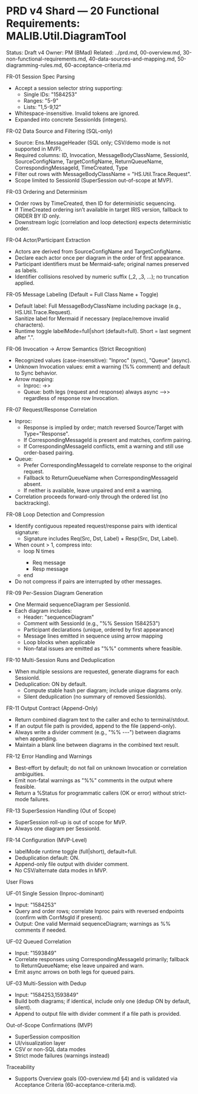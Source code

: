 # PRD v4 Shard — 20 Functional Requirements: MALIB.Util.DiagramTool

Status: Draft v4
Owner: PM (BMad)
Related: ../prd.md, 00-overview.md, 30-non-functional-requirements.md, 40-data-sources-and-mapping.md, 50-diagramming-rules.md, 60-acceptance-criteria.md

FR-01 Session Spec Parsing
- Accept a session selector string supporting:
  - Single IDs: "1584253"
  - Ranges: "5-9"
  - Lists: "1,5-9,12"
- Whitespace-insensitive. Invalid tokens are ignored.
- Expanded into concrete SessionIds (integers).

FR-02 Data Source and Filtering (SQL-only)
- Source: Ens.MessageHeader (SQL only; CSV/demo mode is not supported in MVP).
- Required columns: ID, Invocation, MessageBodyClassName, SessionId, SourceConfigName, TargetConfigName, ReturnQueueName, CorrespondingMessageId, TimeCreated, Type
- Filter out rows with MessageBodyClassName = "HS.Util.Trace.Request".
- Scope limited to SessionId (SuperSession out-of-scope at MVP).

FR-03 Ordering and Determinism
- Order rows by TimeCreated, then ID for deterministic sequencing.
- If TimeCreated ordering isn’t available in target IRIS version, fallback to ORDER BY ID only.
- Downstream logic (correlation and loop detection) expects deterministic order.

FR-04 Actor/Participant Extraction
- Actors are derived from SourceConfigName and TargetConfigName.
- Declare each actor once per diagram in the order of first appearance.
- Participant identifiers must be Mermaid-safe; original names preserved as labels.
- Identifier collisions resolved by numeric suffix (_2, _3, …); no truncation applied.

FR-05 Message Labeling (Default = Full Class Name + Toggle)
- Default label: Full MessageBodyClassName including package (e.g., HS.Util.Trace.Request).
- Sanitize label for Mermaid if necessary (replace/remove invalid characters).
- Runtime toggle labelMode=full|short (default=full). Short = last segment after ".".

FR-06 Invocation → Arrow Semantics (Strict Recognition)
- Recognized values (case-insensitive): "Inproc" (sync), "Queue" (async).
- Unknown Invocation values: emit a warning (%% comment) and default to Sync behavior.
- Arrow mapping:
  - Inproc: ->>
  - Queue: both legs (request and response) always async -->> regardless of response row Invocation.

FR-07 Request/Response Correlation
- Inproc:
  - Response is implied by order; match reversed Source/Target with Type="Response".
  - If CorrespondingMessageId is present and matches, confirm pairing.
  - If CorrespondingMessageId conflicts, emit a warning and still use order-based pairing.
- Queue:
  - Prefer CorrespondingMessageId to correlate response to the original request.
  - Fallback to ReturnQueueName when CorrespondingMessageId absent.
  - If neither is available, leave unpaired and emit a warning.
- Correlation proceeds forward-only through the ordered list (no backtracking).

FR-08 Loop Detection and Compression
- Identify contiguous repeated request/response pairs with identical signature:
  - Signature includes Req(Src, Dst, Label) + Resp(Src, Dst, Label).
- When count > 1, compress into:
  - loop N times <Label>
    - Req message
    - Resp message
  - end
- Do not compress if pairs are interrupted by other messages.

FR-09 Per-Session Diagram Generation
- One Mermaid sequenceDiagram per SessionId.
- Each diagram includes:
  - Header: "sequenceDiagram"
  - Comment with SessionId (e.g., "%% Session 1584253")
  - Participant declarations (unique, ordered by first appearance)
  - Message lines emitted in sequence using arrow mapping
  - Loop blocks when applicable
  - Non-fatal issues are emitted as "%%" comments where feasible.

FR-10 Multi-Session Runs and Deduplication
- When multiple sessions are requested, generate diagrams for each SessionId.
- Deduplication: ON by default.
  - Compute stable hash per diagram; include unique diagrams only.
  - Silent deduplication (no summary of removed SessionIds).

FR-11 Output Contract (Append-Only)
- Return combined diagram text to the caller and echo to terminal/stdout.
- If an output file path is provided, append to the file (append-only).
- Always write a divider comment (e.g., "%% ---") between diagrams when appending.
- Maintain a blank line between diagrams in the combined text result.

FR-12 Error Handling and Warnings
- Best-effort by default; do not fail on unknown Invocation or correlation ambiguities.
- Emit non-fatal warnings as "%%" comments in the output where feasible.
- Return a %Status for programmatic callers (OK or error) without strict-mode failures.

FR-13 SuperSession Handling (Out of Scope)
- SuperSession roll-up is out of scope for MVP.
- Always one diagram per SessionId.

FR-14 Configuration (MVP-Level)
- labelMode runtime toggle (full|short), default=full.
- Deduplication default: ON.
- Append-only file output with divider comment.
- No CSV/alternate data modes in MVP.

User Flows

UF-01 Single Session (Inproc-dominant)
- Input: "1584253"
- Query and order rows; correlate Inproc pairs with reversed endpoints (confirm with CorrMsgId if present).
- Output: One valid Mermaid sequenceDiagram; warnings as %% comments if needed.

UF-02 Queued Correlation
- Input: "1593849"
- Correlate responses using CorrespondingMessageId primarily; fallback to ReturnQueueName; else leave unpaired and warn.
- Emit async arrows on both legs for queued pairs.

UF-03 Multi-Session with Dedup
- Input: "1584253,1593849"
- Build both diagrams; if identical, include only one (dedup ON by default, silent).
- Append to output file with divider comment if a file path is provided.

Out-of-Scope Confirmations (MVP)
- SuperSession composition
- UI/visualization layer
- CSV or non-SQL data modes
- Strict mode failures (warnings instead)

Traceability
- Supports Overview goals (00-overview.md §4) and is validated via Acceptance Criteria (60-acceptance-criteria.md).
